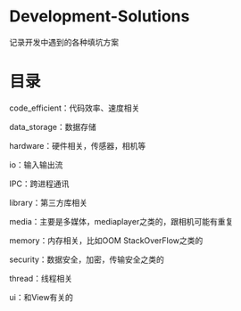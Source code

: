 # Development-Solutions
记录开发中遇到的各种填坑方案

# 目录
code_efficient：代码效率、速度相关

data_storage：数据存储

hardware：硬件相关，传感器，相机等

io：输入输出流

IPC：跨进程通讯

library：第三方库相关

media：主要是多媒体，mediaplayer之类的，跟相机可能有重复

memory：内存相关，比如OOM StackOverFlow之类的

security：数据安全，加密，传输安全之类的

thread：线程相关

ui：和View有关的


